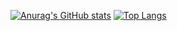 [![Anurag's GitHub stats](https://github-readme-stats.vercel.app/api?username=mattix7771&show_icons=true&hide_rank=false&line_width=250&include_all_commits
)](https://github.com/anuraghazra/github-readme-stats)
[![Top Langs](https://github-readme-stats.vercel.app/api/top-langs/?username=anuraghazra&langs_count=5&layout=compact&card_width=250)](https://github.com/anuraghazra/github-readme-stats)
